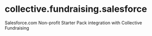 collective.fundraising.salesforce
=================================

Salesforce.com Non-profit Starter Pack integration with Collective Fundraising
